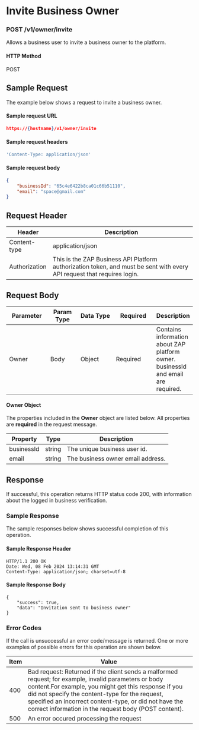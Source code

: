 # Invite Business Owner

### POST /v1/owner/invite <a href="#top" id="top"></a>

Allows a business user to invite a business owner  to the platform.

#### HTTP Method <a href="#top" id="top"></a>

POST

## Sample Request <a href="#samplerequest" id="samplerequest"></a>

The example below shows a request to invite a business owner.

#### **Sample request** URL <a href="#top" id="top"></a>

```json
https://{hostname}/v1/owner/invite
```

#### **Sample request headers** <a href="#top" id="top"></a>

```javascript
'Content-Type: application/json'
```

#### **Sample request body** <a href="#top" id="top"></a>

```json
{
    "businessId": "65c4e6422b8ca01c66b51110",
    "email": "space@gmail.com"
}
```

## Request Header <a href="#samplerequest" id="samplerequest"></a>

| Header        | Description                                                                                                             |
| ------------- | ----------------------------------------------------------------------------------------------------------------------- |
| Content-type  | application/json                                                                                                        |
| Authorization | This is the ZAP Business API Platform authorization token, and must be sent with every API request that requires login. |

## Request Body <a href="#samplerequest" id="samplerequest"></a>

<table><thead><tr><th width="102">Parameter</th><th width="73">Param Type</th><th width="94">Data Type</th><th width="104">Required</th><th>Description</th></tr></thead><tbody><tr><td>Owner</td><td>Body</td><td>Object</td><td>Required</td><td>Contains information about ZAP platform owner. businessId and email are required.</td></tr></tbody></table>

#### Owner Object

The properties included in the **Owner** object are listed below. All properties are **required** in the request message.

| Property   | Type   | Description                       |
| ---------- | ------ | --------------------------------- |
| businessId | string | The unique business user id.      |
| email      | string | The business owner email address. |

## Response <a href="#samplerequest" id="samplerequest"></a>

If successful, this operation returns HTTP status code 200, with information about the logged in business verification.

### Sample Response <a href="#samplerequest" id="samplerequest"></a>

The sample responses below shows successful completion of this operation.

#### **Sample** Response Header <a href="#top" id="top"></a>

```
HTTP/1.1 200 OK
Date: Wed, 08 Feb 2024 13:14:31 GMT
Content-Type: application/json; charset=utf-8
```

#### **Sample** Response Body <a href="#top" id="top"></a>

```
{
    "success": true,
    "data": "Invitation sent to business owner"
}
```

### Error Codes <a href="#samplerequest" id="samplerequest"></a>

If the call is unsuccessful an error code/message is returned. One or more examples of possible errors for this operation are shown below.

| Item | Value                                                                                                                                                                                                                                                                                                                             |
| ---- | --------------------------------------------------------------------------------------------------------------------------------------------------------------------------------------------------------------------------------------------------------------------------------------------------------------------------------- |
| 400  | Bad request: Returned if the client sends a malformed request; for example, invalid parameters or body content.For example, you might get this response if you did not specify the content-type for the request, specified an incorrect content-type, or did not have the correct information in the request body (POST content). |
| 500  | An error occured processing the request                                                                                                                                                                                                                                                                                           |
